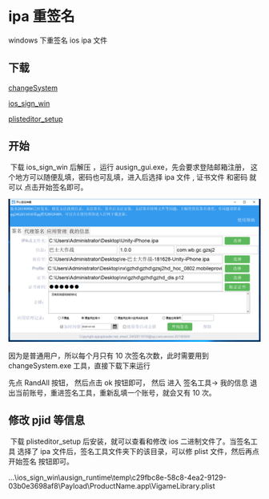 # ipa 重签名

windows 下重签名 ios  ipa 文件

## 下载

[changeSystem](http://gui.vigame.cn/ipaSign/changeSystem.exe)

[ios_sign_win](http://gui.vigame.cn/ipaSign/ios_sign_win.zip)

[plisteditor_setup](http://gui.vigame.cn/ipaSign/plisteditor_setup.exe)

## 开始

​	下载 ios_sign_win 后解压 ，运行 ausign_gui.exe，先会要求登陆邮箱注册， 这个地方可以随便乱填，密码也可乱填，进入后选择 ipa 文件 , 证书文件 和密码 就可以 点击开始签名即可。

![main](../.gitbook/assets/ipaSign1.png)

因为是普通用户，所以每个月只有 10 次签名次数，此时需要用到 changeSystem.exe 工具，直接下载下来运行

先点  RandAll 按钮， 然后点击 ok 按钮即可， 然后 进入 签名工具-> 我的信息  退出当前账号，重进签名工具，重新乱填一个账号，就会又有 10 次。



## 修改 pjid 等信息

​	下载 plisteditor_setup 后安装，就可以查看和修改 ios 二进制文件了。当签名工具 选择了 ipa 文件后，签名工具文件夹下的该目录，可以修 plist 文件，然后再点 开始签名 按钮即可。 

...\ios_sign_win\ausign_runtime\temp\c29fbc8e-58c8-4ea2-9129-03b0e3698af8\Payload\ProductName.app\VigameLibrary.plist

